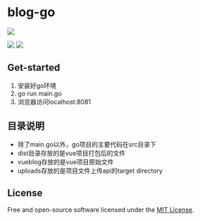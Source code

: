 # blog-go

[![](https://socialify.git.ci/zhiwei-Feng/blog-go/image?description=1&descriptionEditable=%E4%BD%BF%E7%94%A8Go%2Biris%2Bgorm%E9%87%8D%E5%86%99lenve%2FVBlog%E7%9A%84%E5%90%8E%E7%AB%AF%EF%BC%8C%E5%B9%B6%E4%BF%AE%E6%AD%A3%E4%BA%86%E9%83%A8%E5%88%86%E5%89%8D%E7%AB%AF&font=Source%20Code%20Pro&forks=1&issues=1&language=1&owner=1&pattern=Circuit%20Board&pulls=1&stargazers=1&theme=Light)](https://socialify.git.ci/zhiwei-Feng/blog-go?description=1&descriptionEditable=%E4%BD%BF%E7%94%A8Go%2Biris%2Bgorm%E9%87%8D%E5%86%99lenve%2FVBlog%E7%9A%84%E5%90%8E%E7%AB%AF%EF%BC%8C%E5%B9%B6%E4%BF%AE%E6%AD%A3%E4%BA%86%E9%83%A8%E5%88%86%E5%89%8D%E7%AB%AF&font=Source%20Code%20Pro&forks=1&issues=1&language=1&owner=1&pattern=Circuit%20Board&pulls=1&stargazers=1&theme=Light)

![](https://travis-ci.com/zhiwei-Feng/blog-go.svg?branch=master)
![](https://img.shields.io/github/go-mod/go-version/zhiwei-Feng/blog-go)

## Get-started
1. 安装好go环境
2. go run main.go
3. 浏览器访问localhost:8081

## 目录说明
- 除了main.go以外，go项目的主要代码在src目录下
- dist目录存放的是vue项目打包后的文件
- vueblog存放的是vue项目原始文件
- uploads存放的是项目文件上传api的target directory

## License

Free and open-source software licensed under the [MIT License](LICENSE).
